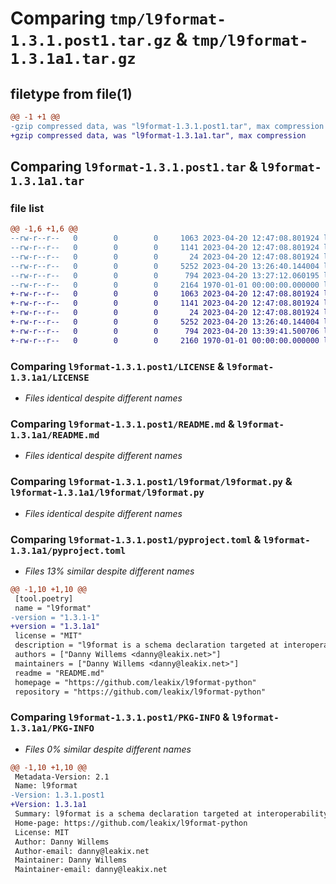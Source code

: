# Comparing `tmp/l9format-1.3.1.post1.tar.gz` & `tmp/l9format-1.3.1a1.tar.gz`

## filetype from file(1)

```diff
@@ -1 +1 @@
-gzip compressed data, was "l9format-1.3.1.post1.tar", max compression
+gzip compressed data, was "l9format-1.3.1a1.tar", max compression
```

## Comparing `l9format-1.3.1.post1.tar` & `l9format-1.3.1a1.tar`

### file list

```diff
@@ -1,6 +1,6 @@
--rw-r--r--   0        0        0     1063 2023-04-20 12:47:08.801924 l9format-1.3.1.post1/LICENSE
--rw-r--r--   0        0        0     1141 2023-04-20 12:47:08.801924 l9format-1.3.1.post1/README.md
--rw-r--r--   0        0        0       24 2023-04-20 12:47:08.801924 l9format-1.3.1.post1/l9format/__init__.py
--rw-r--r--   0        0        0     5252 2023-04-20 13:26:40.144004 l9format-1.3.1.post1/l9format/l9format.py
--rw-r--r--   0        0        0      794 2023-04-20 13:27:12.060195 l9format-1.3.1.post1/pyproject.toml
--rw-r--r--   0        0        0     2164 1970-01-01 00:00:00.000000 l9format-1.3.1.post1/PKG-INFO
+-rw-r--r--   0        0        0     1063 2023-04-20 12:47:08.801924 l9format-1.3.1a1/LICENSE
+-rw-r--r--   0        0        0     1141 2023-04-20 12:47:08.801924 l9format-1.3.1a1/README.md
+-rw-r--r--   0        0        0       24 2023-04-20 12:47:08.801924 l9format-1.3.1a1/l9format/__init__.py
+-rw-r--r--   0        0        0     5252 2023-04-20 13:26:40.144004 l9format-1.3.1a1/l9format/l9format.py
+-rw-r--r--   0        0        0      794 2023-04-20 13:39:41.500706 l9format-1.3.1a1/pyproject.toml
+-rw-r--r--   0        0        0     2160 1970-01-01 00:00:00.000000 l9format-1.3.1a1/PKG-INFO
```

### Comparing `l9format-1.3.1.post1/LICENSE` & `l9format-1.3.1a1/LICENSE`

 * *Files identical despite different names*

### Comparing `l9format-1.3.1.post1/README.md` & `l9format-1.3.1a1/README.md`

 * *Files identical despite different names*

### Comparing `l9format-1.3.1.post1/l9format/l9format.py` & `l9format-1.3.1a1/l9format/l9format.py`

 * *Files identical despite different names*

### Comparing `l9format-1.3.1.post1/pyproject.toml` & `l9format-1.3.1a1/pyproject.toml`

 * *Files 13% similar despite different names*

```diff
@@ -1,10 +1,10 @@
 [tool.poetry]
 name = "l9format"
-version = "1.3.1-1"
+version = "1.3.1a1"
 license = "MIT"
 description = "l9format is a schema declaration targeted at interoperability between network recon tools used at LeakIX"
 authors = ["Danny Willems <danny@leakix.net>"]
 maintainers = ["Danny Willems <danny@leakix.net>"]
 readme = "README.md"
 homepage = "https://github.com/leakix/l9format-python"
 repository = "https://github.com/leakix/l9format-python"
```

### Comparing `l9format-1.3.1.post1/PKG-INFO` & `l9format-1.3.1a1/PKG-INFO`

 * *Files 0% similar despite different names*

```diff
@@ -1,10 +1,10 @@
 Metadata-Version: 2.1
 Name: l9format
-Version: 1.3.1.post1
+Version: 1.3.1a1
 Summary: l9format is a schema declaration targeted at interoperability between network recon tools used at LeakIX
 Home-page: https://github.com/leakix/l9format-python
 License: MIT
 Author: Danny Willems
 Author-email: danny@leakix.net
 Maintainer: Danny Willems
 Maintainer-email: danny@leakix.net
```

